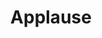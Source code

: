 ---
page_icon: applause
page_id: applause
theme: dark
title: Applause
_fieldset: applause
_template: applause
artwork: '{{ _site_root }}assets/img/tim-1.jpg'
vertical_position: top
horizontal_position: right
quote_position: left
quotes:
  -
    quote: /quotes/mark-stryker
  -
    quote: /quotes/janos-gereben
  -
    quote: /quotes/robert-mccolley
background_color: '#191817'
enable_scrim: true
---